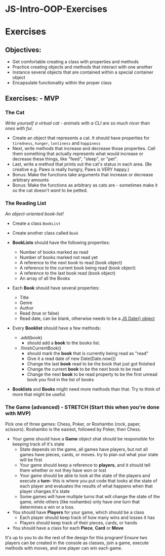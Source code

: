  # JS-Intro-OOP-Exercises

# Exercises

## Objectives:

* Get comfortable creating a class with properties and methods
* Practice creating objects and methods that interact with one another
* Instance several objects that are contained within a special container object
* Encapsulate functionality within the proper class

## Exercises: - MVP

### The Cat

_Write yourself a virtual cat - animals with a CLI are so much nicer than ones with fur._

*   Create an object that represents a cat. It should have properties for `tiredness`, `hunger`, `lonliness` and `happiness`
*   Next, write methods that increase and decrease those properties. Call them something that actually represents what would increase or decrease these things, like "feed", "sleep", or "pet".
*   Last, write a method that prints out the cat's status in each area. (Be creative e.g. Paws is really hungry, Paws is VERY happy.) 
*   Bonus: Make the functions take arguments that increase or decrease arbitrary amounts
*   Bonus: Make the functions as arbitrary as cats are - sometimes make it so the cat doesn't _want_ to be petted.


### The Reading List

_An object-oriented book-list!_

*   Create a class `BookList`
*   Create another class called `Book`

*   **BookLists** should have the following properties:
	*   Number of books marked as read
	*   Number of books marked not read yet
	*   A reference to the next book to read (book object)
	*   A reference to the current book being read (book object)
	*   A reference to the last book read (book object)
	*   An array of all the Books
*   Each **Book** should have several properties:
	*   Title
	*  Genre
	*  Author
	*   Read (true or false)
	*   Read date, can be blank, otherwise needs to be a [JS Date() object](https://developer.mozilla.org/en-US/docs/Web/JavaScript/Reference/Global_Objects/Date)
*   Every **Booklist** should have a few methods: 
	* .add(book)
		* should add a **book** to the books list.
	*   .finishCurrentBook()
		*   should mark the **book** that is currently being read as "read"
		*   Give it a read date of new Date(Date.now())
		*   Change the last **book** read to be the book that just got finished
		*   Change the current **book** to be the next book to be read
		*   Change the next **book** to be read property to be the first unread book you find in the list of books

*   **Booklists** and **Books** might need more methods than that. Try to think of more that might be useful.



### The Game (advanced) - STRETCH (Start this when you're done with MVP)
Pick one of three games: Chess, Poker, or Roshambo (rock, paper, scissors). Roshambo is the easiest, followed by Poker, then Chess.

* Your game should have a **Game** object shat should be responsible for keeping track of it's state
	* State depends on the game, all games have players, but not all games have pieces, cards, or moves. try to plan out what your state will be first
	* Your game should keep a reference to **players**, and it should tell them whether or not they have won or lost
	* Your game should be able to look at the state of the players and execute a **turn**- this is where you put code that looks at the state of each player and evaluates the results of what happens when that player changes it's state
	* Some games will have multiple turns that will change the state of the game, while others (like roshambo) only have one turn that determines a win or a loss.
* You should have **Players** for your game, which should be a class
	* Each player should keep track of how many wins and losses it has
	* Players should keep track of their pieces, cards, or hands
* You should have a class for each **Piece**, **Card** or **Move**

It's up to you to do the rest of the design for this program! Ensure two players can be created in the console as classes, join a game, execute methods with moves, and one player can win each game.
